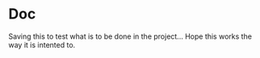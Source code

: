 # Doc
Saving this to test what is to be done in the project...
Hope this works the way it is intented to.
